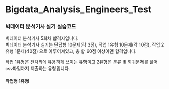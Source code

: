 # Bigdata_Analysis_Engineers_Test

### 빅데이터 분석기사 실기 실습코드

빅데이터 분석기사 5회차 합격자입니다.
</br> 빅데이터 분석기사 실기는 단답형 10문제(각 3점), 작업 1유형 10문제(각 10점), 작업 2유형 1문제(40점) 으로 이루어져있고, 총 합 60점 이상이면 합격입니다.

작업 1유형은 전처리에 유용하게 쓰이는 유형이고 2유형은 분류 및 회귀문제를 풀어 csv파일까지 제출하는 유형입니다.

#### 작업형 1유형
